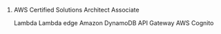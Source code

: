 1. AWS Certified Solutions Architect Associate 

    Lambda 
    Lambda edge
    Amazon DynamoDB 
    API Gateway
    AWS Cognito
